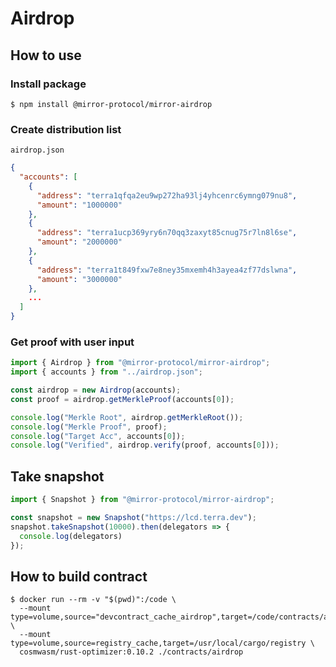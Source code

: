 # Airdrop

## How to use


### Install package
```
$ npm install @mirror-protocol/mirror-airdrop
```

### Create distribution list
`airdrop.json`
```json
{
  "accounts": [
    {
      "address": "terra1qfqa2eu9wp272ha93lj4yhcenrc6ymng079nu8",
      "amount": "1000000"
    },
    {
      "address": "terra1ucp369yry6n70qq3zaxyt85cnug75r7ln8l6se",
      "amount": "2000000"
    },
    {
      "address": "terra1t849fxw7e8ney35mxemh4h3ayea4zf77dslwna",
      "amount": "3000000"
    },
    ...
  ]
}
```

### Get proof with user input
```javascript
import { Airdrop } from "@mirror-protocol/mirror-airdrop";
import { accounts } from "../airdrop.json";

const airdrop = new Airdrop(accounts);
const proof = airdrop.getMerkleProof(accounts[0]);

console.log("Merkle Root", airdrop.getMerkleRoot());
console.log("Merkle Proof", proof);
console.log("Target Acc", accounts[0]);
console.log("Verified", airdrop.verify(proof, accounts[0]));
```

## Take snapshot
```javascript
import { Snapshot } from "@mirror-protocol/mirror-airdrop";

const snapshot = new Snapshot("https://lcd.terra.dev");
snapshot.takeSnapshot(10000).then(delegators => {
  console.log(delegators)
});
```

## How to build contract
```
$ docker run --rm -v "$(pwd)":/code \
  --mount type=volume,source="devcontract_cache_airdrop",target=/code/contracts/airdrop/target \
  --mount type=volume,source=registry_cache,target=/usr/local/cargo/registry \
  cosmwasm/rust-optimizer:0.10.2 ./contracts/airdrop
```
